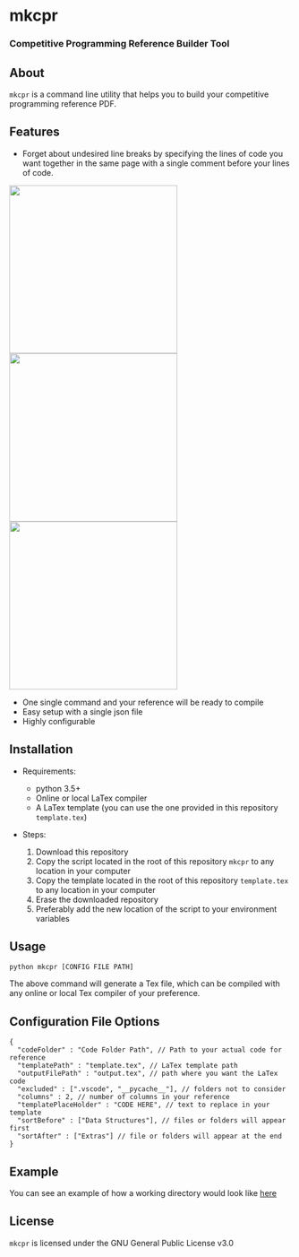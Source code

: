 
# mkcpr
### Competitive Programming Reference Builder Tool

## About
```mkcpr``` is a command line utility that helps you to build your competitive programming reference PDF.

## Features

- Forget about undesired line breaks by specifying the lines of code you want together in the same page with a single comment before your lines of code.



<img src="https://codeforces.com/predownloaded/29/ea/29ea463f8ac652c6bb5fa20fc1c7690546479333.png" width="300"/>

<div>
  <img src="https://codeforces.com/predownloaded/a1/4f/a14f0a93f62f3afb7d3519779c18d7e991948ed7.png" width="300"/>
  <div style="width: 100px"></div>
  <img src="https://codeforces.com/predownloaded/f6/1e/f61ec142697979d7ebb5b3ec715e2856ebc2faaf.png" width="300"/>
</div>

- One single command and your reference will be ready to compile
- Easy setup with a single json file
- Highly configurable

## Installation

- Requirements:
  - python 3.5+
  - Online or local LaTex compiler
  - A LaTex template (you can use the one provided in this repository ```template.tex```)

- Steps:
  1. Download this repository
  2. Copy the script located in the root of this repository ```mkcpr``` to any location in your computer
  3. Copy the template located in the root of this repository ```template.tex``` to any location in your computer
  3. Erase the downloaded repository
  4. Preferably add the new location of the script to your environment variables

## Usage

```shell
python mkcpr [CONFIG FILE PATH]
```
The above command will generate a Tex file, which can be compiled with any online or local Tex compiler of your preference.

## Configuration File Options

```jsonc
{
  "codeFolder" : "Code Folder Path", // Path to your actual code for reference
  "templatePath" : "template.tex", // LaTex template path
  "outputFilePath" : "output.tex", // path where you want the LaTex code
  "excluded" : [".vscode", "__pycache__"], // folders not to consider
  "columns" : 2, // number of columns in your reference
  "templatePlaceHolder" : "CODE HERE", // text to replace in your template
  "sortBefore" : ["Data Structures"], // files or folders will appear first
  "sortAfter" : ["Extras"] // file or folders will appear at the end
}
```

## Example

You can see an example of how a working directory would look like [here](https://github.com/searleser97/competitive-programming-reference)

## License

```mkcpr``` is licensed under the GNU General Public License v3.0